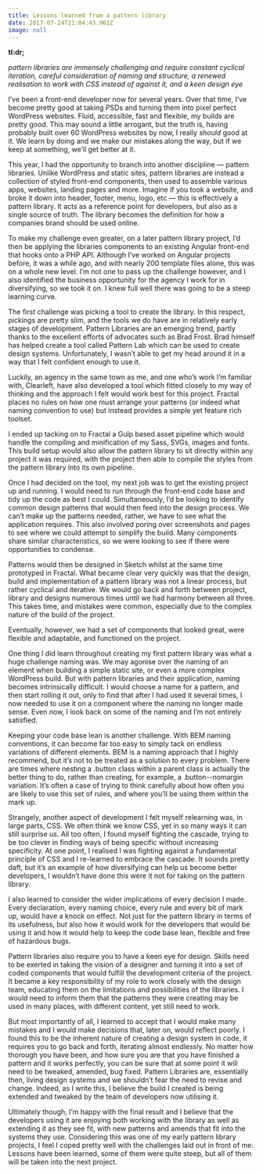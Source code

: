 ```yaml
---
title: Lessons learned from a pattern library
date: 2017-07-24T21:04:43.961Z
image: null
---
```

**tl:dr;**

*pattern libraries are immensely challenging and require constant cyclical iteration, careful consideration of naming and structure, a renewed realisation to work with CSS instead of against it, and a keen design eye*

I’ve been a front-end developer now for several years. Over that time, I’ve become pretty good at taking PSDs and turning them into pixel perfect WordPress websites. Fluid, accessible, fast and flexible, my builds are pretty good. This may sound a little arrogant, but the truth is, having probably built over 60 WordPress websites by now, I really *should* good at it. We learn by doing and we make our mistakes along the way, but if we keep at something, we’ll get better at it.

This year, I had the opportunity to branch into another discipline — pattern libraries. Unlike WordPress and static sites, pattern libraries are instead a collection of styled front-end components, then used to assemble various apps, websites, landing pages and more. Imagine if you took a website, and broke it down into header, footer, menu, logo, etc — this is effectively a pattern library. It acts as a reference point for developers, but also as a single source of truth. The library becomes the definition for how a companies brand should be used online.

To make my challenge even greater, on a later pattern library project, I’d then be applying the libraries components to an existing Angular front-end that hooks onto a PHP API. Although I’ve worked on Angular projects before, it was a while ago, and with nearly 200 template files alone, this was on a whole new level. I’m not one to pass up the challenge however, and I also identified the business opportunity for the agency I work for in diversifying, so we took it on. I knew full well there was going to be a steep learning curve.

The first challenge was picking a tool to create the library. In this respect, pickings are pretty slim, and the tools we do have are in relatively early stages of development. Pattern Libraries are an emerging trend, partly thanks to the excellent efforts of advocates such as Brad Frost. Brad himself has helped create a tool called Pattern Lab which can be used to create design systems. Unfortunately, I wasn’t able to get my head around it in a way that I felt confident enough to use it.

Luckily, an agency in the same town as me, and one who’s work I’m familiar with, Clearleft, have also developed a tool which fitted closely to my way of thinking and the approach I felt would work best for this project. Fractal places no rules on how one must arrange your patterns (or indeed what naming convention to use) but instead provides a simple yet feature rich toolset.

I ended up tacking on to Fractal a Gulp based asset pipeline which would handle the compiling and minification of my Sass, SVGs, images and fonts. This build setup would also allow the pattern library to sit directly within any project it was required, with the project then able to compile the styles from the pattern library into its own pipeline.

Once I had decided on the tool, my next job was to get the existing project up and running. I would need to run through the front-end code base and tidy up the code as best I could. Simultaneously, I’d be looking to identify common design patterns that would then feed into the design process. We can’t make up the patterns needed, rather, we have to see what the application requires. This also involved poring over screenshots and pages to see where we could attempt to simplify the build. Many components share similar characteristics, so we were looking to see if there were opportunities to condense.

Patterns would then be designed in Sketch whilst at the same time prototyped in Fractal. What became clear very quickly was that the design, build and implementation of a pattern library was not a linear process, but rather cyclical and iterative. We would go back and forth between project, library and designs numerous times until we had harmony between all three. This takes time, and mistakes were common, especially due to the complex nature of the build of the project.

Eventually, however, we had a set of components that looked great, were flexible and adaptable, and functioned on the project.

One thing I did learn throughout creating my first pattern library was what a huge challenge naming was. We may agonise over the naming of an element when building a simple static site, or even a more complex WordPress build. But with pattern libraries and their application, naming becomes intrinsically difficult. I would choose a name for a pattern, and then start rolling it out, only to find that after I had used it several times, I now needed to use it on a component where the naming no longer made sense. Even now, I look back on some of the naming and I’m not entirely satisfied.

Keeping your code base lean is another challenge. With BEM naming conventions, it can become far too easy to simply tack on endless variations of different elements. BEM is a naming approach that I highly recommend, but it’s not to be treated as a solution to every problem. There are times where nesting a .button class within a parent class is actually the better thing to do, rather than creating, for example, a .button--nomargin variation. It’s often a case of trying to think carefully about how often you are likely to use this set of rules, and where you’ll be using them within the mark up.

Strangely, another aspect of development I felt myself relearning was, in large parts, CSS. We often think we know CSS, yet in so many ways it can still surprise us. All too often, I found myself fighting the cascade, trying to be too clever in finding ways of being specific without increasing specificity. At one point, I realised I was fighting against a fundamental principle of CSS and I re-learned to embrace the cascade. It sounds pretty daft, but it’s an example of how diversifying can help us become better developers, I wouldn’t have done this were it not for taking on the pattern library.

I also learned to consider the wider implications of every decision I made. Every declaration, every naming choice, every rule and every bit of mark up, would have a knock on effect. Not just for the pattern library in terms of its usefulness, but also how it would work for the developers that would be using it and how it would help to keep the code base lean, flexible and free of hazardous bugs.

Pattern libraries also require you to have a keen eye for design. Skills need to be exerted in taking the vision of a designer and turning it into a set of coded components that would fulfill the development criteria of the project. It became a key responsibility of my role to work closely with the design team, educating them on the limitations and possibilities of the libraries. I would need to inform them that the patterns they were creating may be used in many places, with different content, yet still need to work.

But most importantly of all, I learned to accept that I would make many mistakes and I would make decisions that, later on, would reflect poorly. I found this to be the inherent nature of creating a design system in code, it requires you to go back and forth, iterating almost endlessly. No matter how thorough you have been, and how sure you are that you have finished a pattern and it works perfectly, you can be sure that at some point it will need to be tweaked, amended, bug fixed. Pattern Libraries are, essentially then, living design systems and we shouldn’t fear the need to revise and change. Indeed, as I write this, I believe the build I created is being extended and tweaked by the team of developers now utilising it.

Ultimately though, I’m happy with the final result and I believe that the developers using it are enjoying both working with the library as well as extending it as they see fit, with new patterns and amends that fit into the systems they use. Considering this was one of my early pattern library projects, I feel I coped pretty well with the challenges laid out in front of me. Lessons have been learned, some of them were quite steep, but all of them will be taken into the next project.
